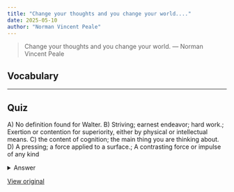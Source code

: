 ```yaml
---
title: "Change your thoughts and you change your world...."
date: 2025-05-10
author: "Norman Vincent Peale"
---
```


> Change your thoughts and you change your world.
> — Norman Vincent Peale

## Vocabulary
****  


## Quiz
A) No definition found for Walter.
B) Striving; earnest endeavor; hard work.; Exertion or contention for superiority, either by physical or intellectual means.
C) the content of cognition; the main thing you are thinking about.
D) A pressing; a force applied to a surface.; A contrasting force or impulse of any kind

<details>
<summary>Answer</summary>
C) the content of cognition; the main thing you are thinking about.
</details>

[View original](https://t.me/c/2696929880/161)
